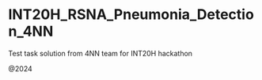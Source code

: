 # INT20H_RSNA_Pneumonia_Detection_4NN
Test task solution from 4NN team for INT20H hackathon


@2024
